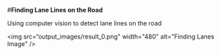 #**Finding Lane Lines on the Road** 

Using computer vision to detect lane lines on the road

<img src=“output_images/result_0.png" width="480" alt="Finding Lanes Image" />